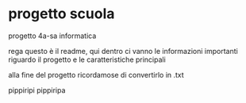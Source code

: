 # progetto scuola
 progetto 4a-sa informatica

rega questo è il readme, qui dentro ci vanno le informazioni importanti riguardo il progetto e le caratteristiche principali

alla fine del progetto ricordamose di convertirlo in .txt

pippiripi pippiripa